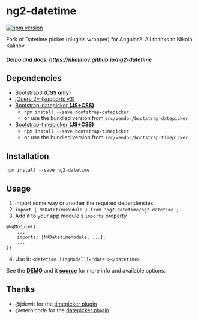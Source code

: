 # ng2-datetime
[![npm version](https://badge.fury.io/js/ng2-datetime.svg)](https://badge.fury.io/js/ng2-datetime)

Fork of Datetime picker (plugins wrapper) for Angular2. All thanks to Nikola Kalinov

##### Demo and docs: https://nkalinov.github.io/ng2-datetime

## Dependencies
- [Bootstrap3 (__CSS only__)](http://getbootstrap.com/)
- [jQuery 2+ (supports v3)](http://jquery.com/)
- [Bootstrap-datepicker __(JS+CSS)__](http://eternicode.github.io/bootstrap-datepicker/)
    - `npm install --save bootstrap-datepicker` 
    - or use the bundled version from `src/vendor/bootstrap-datepicker`
- [Bootstrap-timepicker __(JS+CSS)__](http://jdewit.github.io/bootstrap-timepicker/)
    - `npm install --save bootstrap-timepicker` 
    - or use the bundled version from `src/vendor/bootstrap-timepicker`

## Installation
`npm install --save ng2-datetime`

## Usage
1. import some way or another the required dependencies
2. `import { NKDatetimeModule } from 'ng2-datetime/ng2-datetime';`
3. Add it to your app module's `imports` property
```
@NgModule({
    ...
    imports: [NKDatetimeModule, ...],
    ...
})
```
4. Use it: `<datetime [(ngModel)]="date"></datetime>`

See the [__DEMO__](https://nkalinov.github.io/ng2-datetime) and it [__source__](https://github.com/nkalinov/ng2-datetime/tree/master/demo) for more info and available options.


## Thanks
- @jdewit for the [timepicker plugin](https://github.com/jdewit/bootstrap-timepicker)
- @eternicode for the [datepicker plugin](https://github.com/eternicode/bootstrap-datepicker)

